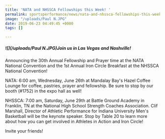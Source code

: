 ```yaml
---
title: 'NATA and NHSSCA Fellowships this Week! '
permalink: sportsperformance/news/nata-and-nhssca-fellowships-this-week
image: "/uploads/Paul N.JPG"
date: 2019-06-23 04:49:45 +0000
tags: []

---
```

##### **![](/uploads/Paul N.JPG)Join us in Las Vegas and Nashville!**

Announcing the 30th Annual Fellowship and Prayer time at the NATA National Convention and the 1st Annual Iron Circle Breakfast at the NHSSCA National Convention! 

NATA: 6:00 am, Wednesday, June 26th at Mandalay Bay's Hazel Coffee Lounge for coffee, pastries, prayer and fellowship. Be sure to stop by our booth (#1752) in the expo hall as well! 

NHSSCA: 7:00 am, Saturday, June 29th at Battle Ground Academy in Franklin, TN at the National High School Strength Coaches Association. Clif Marshall, Director of Athletic Performance for Indiana University Men's Basketball will be the keynote speaker. Stop by Table 20 to learn more about how you can get involved in Athletes in Action and Iron Circle! 

Invite your friends! 